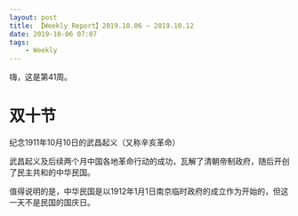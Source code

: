 ```yaml
---
layout: post
title: 【Weekly Report】2019.10.06 ~ 2019.10.12
date: 2019-10-06 07:07
tags:
    - Weekly
---
```


嗨，这是第41周。

# 双十节

纪念1911年10月10日的武昌起义（又称辛亥革命）

武昌起义及后续两个月中国各地革命行动的成功，瓦解了清朝帝制政府，随后开创了民主共和的中华民国。

值得说明的是，中华民国是以1912年1月1日南京临时政府的成立作为开始的，但这一天不是民国的国庆日。
